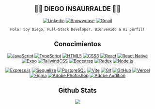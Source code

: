 <div align="center">

## :man_technologist: DIEGO INSAURRALDE :man_technologist:

[![Linkedin](https://img.shields.io/badge/-LinkedIn-blue?logo=Linkedin&logoColor=white&link=https://www.linkedin.com/in/djinsaurralde38/)](https://www.linkedin.com/in/djinsaurralde38/)
[![Showwcase](https://img.shields.io/badge/-Showwcase-black?logo=Showwcase&logoColor=white&link=https://www.showwcase.com/insa)](https://www.showwcase.com/insa)
[![Gmail](https://img.shields.io/badge/-Gmail-C14438?logo=Gmail&logoColor=white&link=mailto:djinsaurralde38@gmail.com)](mailto:djinsaurralde38@gmail.com)

    Hola! Soy Diego, Full-Stack Developer. Bienvenido a mi perfil!

## Conocimientos

[![JavaScript](https://img.shields.io/badge/-JavaScript-000000?logo=javascript&link=https://www.ecma-international.org/publications-and-standards/standards/ecma-262/)](https://www.ecma-international.org/publications-and-standards/standards/ecma-262/)
[![TypeScript](https://img.shields.io/badge/-TypeScript-3178C6?logo=typescript&logoColor=white&link=https://www.typescriptlang.org/)](https://www.typescriptlang.org/)
[![HTML5](https://img.shields.io/badge/-HTML5-E46625?logo=html5&logoColor=white&link=https://html.spec.whatwg.org/)](https://html.spec.whatwg.org/)
[![CSS3](https://img.shields.io/badge/-CSS3-385BF4?logo=css3&link=https://www.w3.org/TR/CSS/#css)](https://www.w3.org/TR/CSS/#css)
[![React](https://img.shields.io/badge/-React-337CA5?logo=react&logoColor=FFFFFF&link=https://es.react.dev/)](https://es.react.dev/)
[![React Native](https://img.shields.io/badge/-React_Native-21232A?logo=react&logoColor=7DD9FC&link=https://reactnative.dev/)](https://reactnative.dev/)
[![Expo](https://img.shields.io/badge/Expo-FFFFFF?logo=expo&logoColor=12181C&link=https://expo.dev/)](https://expo.dev/)
[![TailwindCSS](https://img.shields.io/badge/Tailwind%20CSS-%2338B2AC.svg?logo=tailwind-css&logoColor=white&link=https://tailwindcss.com/)](https://tailwindcss.com/)
[![Bootstrap](https://img.shields.io/badge/Bootstrap-7C01FD?logo=bootstrap&logoColor=white&link=https://getbootstrap.com/)](https://getbootstrap.com/)
[![Redux](https://img.shields.io/badge/Redux-%237241BE.svg?logo=redux&logoColor=white&link=https://es.redux.js.org/)](https://es.redux.js.org/)
[![Node.js](https://img.shields.io/badge/-Node.js-000000?logo=Node.js&link=https://nodejs.org/es)](https://nodejs.org/es)

[![Express.js](https://img.shields.io/badge/Express.js-%23404d59.svg?logo=express&logoColor=white&link=https://expressjs.com/es/)](https://expressjs.com/es/)
[![Sequelize](https://img.shields.io/badge/Sequelize-31396A?logo=Sequelize&logoColor=68AEE8&link=https://sequelize.org/)](https://sequelize.org/)
[![PostgreSQL](https://img.shields.io/badge/-PostgreSQL-%23404d59?logo=postgresql&logoColor=%2361DAFB&link=https://www.postgresql.org/)](https://www.postgresql.org/)
[![Vite](https://img.shields.io/badge/Vite-9E40FF?logo=vite&logoColor=F7CA00&link=https://vitejs.dev/)](https://vitejs.dev/)
[![Git](https://img.shields.io/badge/-Git-E64D2A?logo=git&logoColor=FFFFFF&link=https://git-scm.com/)](https://git-scm.com/)
[![GitHub](https://img.shields.io/badge/-GitHub-181717?logo=github&link=https://github.com/)](https://github.com/)
[![Vercel](https://img.shields.io/badge/-Vercel-000000?logo=vercel&link=https://vercel.com/)](https://vercel.com/)
[![Figma](https://img.shields.io/badge/Figma-E34D1C?logo=figma&logoColor=FFFFFF&link=https://www.figma.com/)](https://www.figma.com/)
[![Adobe Photoshop](https://img.shields.io/badge/Adobe%20Photoshop-%23061E26.svg?logo=adobe%20photoshop&logoColor=%2326C9FF&link=https://www.adobe.com/ar/products/photoshop.html)](https://www.adobe.com/ar/products/photoshop.html)
[![Adobe Audition](https://img.shields.io/badge/Adobe%20Audition-00005B.svg?logo=Adobe%20Audition&logoColor=%239999FF&link=https://www.adobe.com/es/products/audition.html)](https://www.adobe.com/es/products/audition.html)



## Github Stats

</div>

<div align="center"><img src="https://github-readme-stats.vercel.app/api?username=Insaurralde38&show_icons=true&count_private=true&hide_border=true" align="center" /></div>  
<br/>
